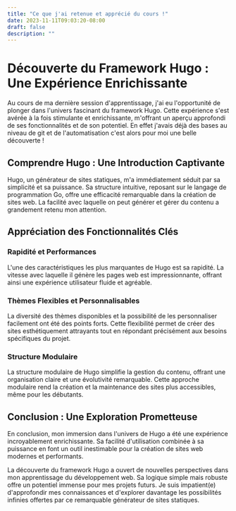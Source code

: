 ```yaml
---
title: "Ce que j'ai retenue et apprécié du cours !"
date: 2023-11-11T09:03:20-08:00
draft: false
description: ""
---
```


# Découverte du Framework Hugo : Une Expérience Enrichissante

Au cours de ma dernière session d'apprentissage, j'ai eu l'opportunité de plonger dans l'univers fascinant du framework Hugo. Cette expérience s'est avérée à la fois stimulante et enrichissante, m'offrant un aperçu approfondi de ses fonctionnalités et de son potentiel. En effet j'avais déjà des bases au niveau de git et de l'automatisation c'est alors pour moi une belle découverte !

## Comprendre Hugo : Une Introduction Captivante

Hugo, un générateur de sites statiques, m'a immédiatement séduit par sa simplicité et sa puissance. Sa structure intuitive, reposant sur le langage de programmation Go, offre une efficacité remarquable dans la création de sites web. La facilité avec laquelle on peut générer et gérer du contenu a grandement retenu mon attention.

## Appréciation des Fonctionnalités Clés

### Rapidité et Performances

L'une des caractéristiques les plus marquantes de Hugo est sa rapidité. La vitesse avec laquelle il génère les pages web est impressionnante, offrant ainsi une expérience utilisateur fluide et agréable.

### Thèmes Flexibles et Personnalisables

La diversité des thèmes disponibles et la possibilité de les personnaliser facilement ont été des points forts. Cette flexibilité permet de créer des sites esthétiquement attrayants tout en répondant précisément aux besoins spécifiques du projet.

### Structure Modulaire

La structure modulaire de Hugo simplifie la gestion du contenu, offrant une organisation claire et une évolutivité remarquable. Cette approche modulaire rend la création et la maintenance des sites plus accessibles, même pour les débutants.

## Conclusion : Une Exploration Prometteuse

En conclusion, mon immersion dans l'univers de Hugo a été une expérience incroyablement enrichissante. Sa facilité d'utilisation combinée à sa puissance en font un outil inestimable pour la création de sites web modernes et performants.

La découverte du framework Hugo a ouvert de nouvelles perspectives dans mon apprentissage du développement web. Sa logique simple mais robuste offre un potentiel immense pour mes projets futurs. Je suis impatient(e) d'approfondir mes connaissances et d'explorer davantage les possibilités infinies offertes par ce remarquable générateur de sites statiques.

